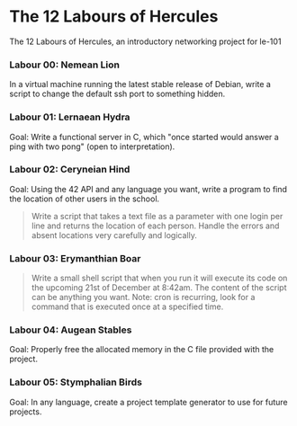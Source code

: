 # The 12 Labours of Hercules
The 12 Labours of Hercules, an introductory networking project for le-101

### Labour 00: Nemean Lion

In a virtual machine running the latest stable release of Debian, write a script to change the default ssh port to something hidden.

### Labour 01: Lernaean Hydra

Goal: Write a functional server in C, which "once started would answer a ping with two pong" (open to interpretation).

### Labour 02: Ceryneian Hind

Goal: Using the 42 API and any language you want, write a program to find the location of other users in the school.

> Write a script that takes a text file as a parameter with one login per line and returns the location of each person.
> Handle the errors and absent locations very carefully and logically.

### Labour 03: Erymanthian Boar

>Write a small shell script that when you run it will execute its code on the upcoming 21st of December at 8:42am.
>The content of the script can be anything you want.
>Note: cron is recurring, look for a command that is executed once at a specified time.

### Labour 04: Augean Stables

Goal: Properly free the allocated memory in the C file provided with the project.

### Labour 05: Stymphalian Birds

Goal: In any language, create a project template generator to use for future projects.
